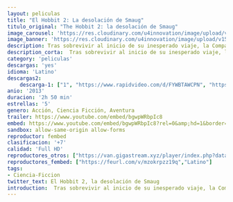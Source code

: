 ```yaml
---
layout: peliculas
title: "El Hobbit 2: La desolación de Smaug"
titulo_original: "The Hobbit 2: la desolación de Smaug"
image_carousel: 'https://res.cloudinary.com/u4innovation/image/upload/v1563743734/hobbit2-poster-min_xj1yge.jpg'
image_banner: 'https://res.cloudinary.com/u4innovation/image/upload/v1563743738/hobbit2-banner-min_deirxd.jpg'
description: Tras sobrevivir al inicio de su inesperado viaje, la Compañía sigue hacia el este y se encuentra por el camino con Beorn, el cambiador de piel, y con un enjambre de Arañas gigantes en el peligroso monte Mirkwood. Tras evitar que los Elfos del Bosque los capturen, los Enanos prosiguen su viaje hacia Ciudad del Lago, y finalmente llegan a la Montaña Solitaria, donde tienen que enfrentarse al mayor de los peligros, una criatura más terrorífica que cualquier otra que pondrá a prueba no solo lo profundo de su valentía sino también los límites de su amistad y la sabiduría del viaje, el dragón Smaug.
description_corta:  Tras sobrevivir al inicio de su inesperado viaje, la Compañía sigue hacia el este y se encuentra por el camino con Beorn, el cambiador de piel, y con un enjambre de Arañas gigantes en el peligroso monte Mirkwood. Tras evitar que los...
category: 'peliculas'
descargas: 'yes'
idioma: 'Latino'
descargas2:
    descarga-1: ["1", "https://www.rapidvideo.com/d/FYWBTAWCPN", "https://www.google.com/s2/favicons?domain=openload.co","OpenLoad","https://res.cloudinary.com/imbriitneysam/image/upload/v1541473684/mexico.png", "Latino", "Full HD"]
anio: '2013'
duracion: '2h 50 min'
estrellas: '5'
genero: Acción, Ciencia Ficción, Aventura
trailer: https://www.youtube.com/embed/bgwpWRbpIc8
embed: https://www.youtube.com/embed/bgwpWRbpIc8?rel=0&amp;hd=1&border=0&wmode=opaque&enablejsapi=1&modestbranding=1&controls=1&showinfo=1
sandbox: allow-same-origin allow-forms
reproductor: fembed
clasificacion: '+7'
calidad: 'Full HD'
reproductores_otros: ["https://van.gigastream.xyz/player/index.php?data=045117b0e0a11a242b9765e79cbf113f","Latino","https://streampelis.info/public/dist/index.html?id=c5dbf9670bb339b59d153a8831d9e412","Latino","https://gdriveplayer.me/embed2.php?link=ATStedQ5PyqSsbfy4ZkkBwWRe8BYoM7eDeAvNDjIw43qnfYbkxhu%252FUatlhDQYZ%252FEt0sf9m0BeIYi7NLKK1%252FUxVqqtEvJ%252BxTNdlz2WdfaRwAV7KVe6swP9DgjA%252B7BWOaO9LqiRIc2dTJpi0nGViyFnRwhgqaNpk9QYvkLKpBwOLE4iXJxxPIX%252FnLS9REaLTs1fBXzMd7%252BNlL8fO1oj2KDrw","Latino","https://movcloud.net/embed/hc-zHAjczc-S","Latino","https://api.cuevana3.io/stream/index.php?file=ek5lbm9xYWNrS0xYMTZLa2xNbkdvY3ZTb3BtZng4TGp6ZFpobGFMUGtOelcwcUZmbWRIVzRkakVuS0JnbEplcG1KUnNZSlRTMGViVTBxZGdsdEhPb3B6S2E2dDBscXpqcjVhc1lLRFNsUT09","Latino","https://mstream.press/432xhzqlb2e3","Latino","https://mstream.press/mhq2cvt6hz1p","Latino"]
reproductores_fembed: ["https://feurl.com/v/mzokrpzz19q","Latino"]
tags:
- Ciencia-Ficcion
twitter_text: El Hobbit 2, la desolación de Smaug
introduction:  Tras sobrevivir al inicio de su inesperado viaje, la Compañía sigue hacia el este y se encuentra por el camino con Beorn, el cambiador de piel, y con un enjambre de Arañas gigantes en el peligroso monte Mirkwood. Tras evitar que los...
---
```












